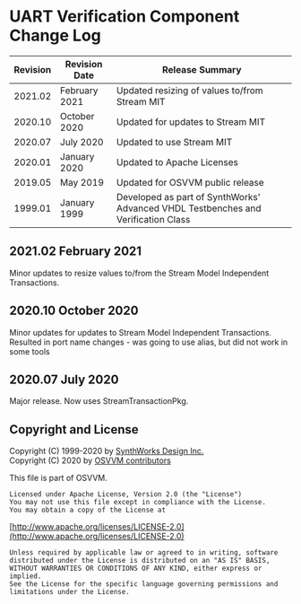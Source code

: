 # UART Verification Component Change Log

| Revision  | Revision Date |  Release Summary | 
------------|---------------|----------- 
| 2021.02   | February 2021 |  Updated resizing of values to/from Stream MIT 
| 2020.10   | October 2020  |  Updated for updates to Stream MIT 
| 2020.07   | July 2020     |  Updated to use Stream MIT
| 2020.01   | January 2020  |  Updated to Apache Licenses
| 2019.05   | May 2019      |  Updated for OSVVM public release
| 1999.01   | January 1999  |  Developed as part of SynthWorks' Advanced VHDL Testbenches and Verification Class


## 2021.02  February 2021
Minor updates to resize values to/from the Stream Model Independent Transactions.

## 2020.10 October 2020
Minor updates for updates to Stream Model Independent Transactions.
Resulted in port name changes - was going to use alias, but did not work in some tools

## 2020.07 July 2020
Major release.  Now uses StreamTransactionPkg.

 
## Copyright and License
Copyright (C) 1999-2020 by [SynthWorks Design Inc.](http://www.synthworks.com/)   
Copyright (C) 2020 by [OSVVM contributors](CONTRIBUTOR.md)   

This file is part of OSVVM.

    Licensed under Apache License, Version 2.0 (the "License")
    You may not use this file except in compliance with the License.
    You may obtain a copy of the License at

  [http://www.apache.org/licenses/LICENSE-2.0](http://www.apache.org/licenses/LICENSE-2.0)

    Unless required by applicable law or agreed to in writing, software
    distributed under the License is distributed on an "AS IS" BASIS,
    WITHOUT WARRANTIES OR CONDITIONS OF ANY KIND, either express or implied.
    See the License for the specific language governing permissions and
    limitations under the License.
